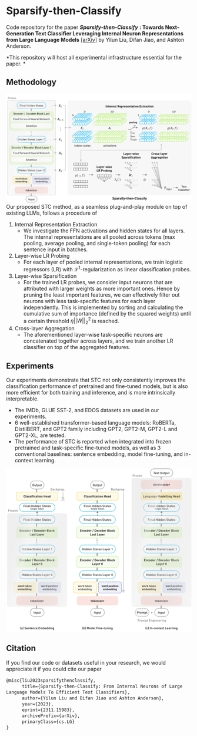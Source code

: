 # Sparsify-then-Classify
Code repository for the paper ***Sparsify-then-Classify*** **: Towards Next-Generation Text Classifier Leveraging Internal Neuron Representations from Large Language Models** 
[[arXiv]](https://arxiv.org/abs/2311.15983) by Yilun Liu, Difan Jiao, and Ashton Anderson.

*This repository will host all experimental infrastructure essential for the paper. *

## Methodology
![Proposed architecture of *Sparsify-then-Classify*](figs/STC_architecture.jpg)
Our proposed STC method, as a seamless plug-and-play module on top of existing LLMs, follows a procedure of
1. Internal Representation Extraction
     + We investigate the FFN activations and hidden states for all layers. The internal representations are all pooled across tokens (max pooling, average pooling, and single-token pooling) for each sentence input in batches.
2. Layer-wise LR Probing
    + For each layer of pooled internal representations, we train logistic regressors (LR) with $\mathcal{L}^1$-regularization as linear classification probes.
3. Layer-wise Sparsification
    + For the trained LR probes, we consider input neurons that are attributed with larger weights as more important ones. Hence by pruning the least important features, we can effectively filter out neurons with less task-specific features for each layer independently. This is implemented by sorting and calculating the cumulative sum of importance (defined by the squared weights) until a certain threshold $\eta ||\mathbf{\mathit{W}}||_2^2$ is reached.   
4. Cross-layer Aggregation
    + The aforementioned layer-wise task-specific neurons are concatenated together across layers, and we train another LR classifier on top of the aggregated features.

## Experiments
Our experiments demonstrate that STC not only consistently improves the classification performance of pretrained and fine-tuned models, but is also more efficient for both training and inference, and is more intrinsically interpretable.
+ The IMDb, GLUE SST-2, and EDOS datasets are used in our experiments.
+ 6 well-established transformer-based language models: RoBERTa, DistilBERT, and GPT2 family including GPT2, GPT2-M, GPT2-L and GPT2-XL, are tested.
+ The performance of STC is reported when integrated into frozen pretrained and task-specific fine-tuned models, as well as 3 conventional baselines: sentence embedding, model fine-tuning, and in-context learning.

![Baseline architecture of sentence embedding, model fine-tuning and in-context learning](figs/baseline_architecture.jpg)


## Citation
If you find our code or datasets useful in your research, we would appreciate it if you could cite our paper
```TeX
@misc{liu2023sparsifythenclassify,
      title={Sparsify-then-Classify: From Internal Neurons of Large Language Models To Efficient Text Classifiers}, 
      author={Yilun Liu and Difan Jiao and Ashton Anderson},
      year={2023},
      eprint={2311.15983},
      archivePrefix={arXiv},
      primaryClass={cs.LG}
}
```

